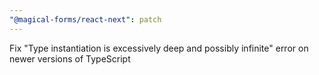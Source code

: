 ```yaml
---
"@magical-forms/react-next": patch
---
```


Fix "Type instantiation is excessively deep and possibly infinite" error on newer versions of TypeScript
